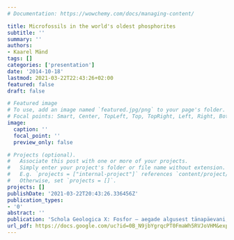 ```yaml
---
# Documentation: https://wowchemy.com/docs/managing-content/

title: Microfossils in the world's oldest phosphorites
subtitle: ''
summary: ''
authors:
- Kaarel Mänd
tags: []
categories: ['presentation']
date: '2014-10-18'
lastmod: 2021-03-22T22:43:26+02:00
featured: false
draft: false

# Featured image
# To use, add an image named `featured.jpg/png` to your page's folder.
# Focal points: Smart, Center, TopLeft, Top, TopRight, Left, Right, BottomLeft, Bottom, BottomRight.
image:
  caption: ''
  focal_point: ''
  preview_only: false

# Projects (optional).
#   Associate this post with one or more of your projects.
#   Simply enter your project's folder or file name without extension.
#   E.g. `projects = ["internal-project"]` references `content/project/deep-learning/index.md`.
#   Otherwise, set `projects = []`.
projects: []
publishDate: '2021-03-22T20:43:26.336456Z'
publication_types:
- '0'
abstract: ''
publication: 'Schola Geologica X: Fosfor – aegade algusest tänapäevani, Jäneda, Estonia [in Estonian]'
url_pdf: https://docs.google.com/uc?id=0B_N9jbYgrqcPT0FmaWh5RVJoVHM&export=download
---
```

